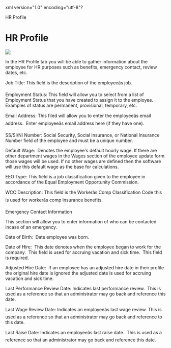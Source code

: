 xml version="1.0" encoding="utf-8"?





HR Profile




# HR Profile

![](/img/image-404.png)

In the HR Profile tab you will be able to gather information about the employee for HR purposes such as benefits, emergency contact, review dates, etc.

Job Title: This field is the description of the employeeâs job.

Employment Status: This field will allow you to select from a list of Employment Status that you have created to assign it to the employee. Examples of status are permanent, provisional, temporary, etc.

Email Address: This filed will allow you to enter the employeeâs email address.  Enter employeeâs email address here (if they have one).

SS/SI/NI Number: Social Security, Social Insurance, or National Insurance Number field of the employee and must be a unique number.

Default Wage:  Denotes the employee's default hourly wage. If there are other department wages in the Wages section of the employee update form those wages will be used. If no other wages are defined then the software will use this default wage as the base for calculations.

EEO Type: This field is a job classification given to the employee in accordance of the Equal Employment Opportunity Commission.

WCC Description: This field is the Workerâs Comp Classification Code this is used for workerâs comp insurance benefits.

Emergency Contact Information

This section will allow you to enter information of who can be contacted incase of an emergency.

Date of Birth:  Date employee was born.

Date of Hire:  This date denotes when the employee began to work for the company.  This field is used for accruing vacation and sick time.  This field is required.

Adjusted Hire Date:  If an employee has an adjusted hire date in their profile the original hire date is ignored the adjusted date is used for accruing vacation and sick time.

Last Performance Review Date: Indicates last performance review.  This is used as a reference so that an administrator may go back and reference this date.

Last Wage Review Date: Indicates an employeeâs last wage review. This is used as a reference so that an administrator may go back and reference to this date.

Last Raise Date: Indicates an employeeâs last raise date.  This is used as a reference so that an administrator may go back and reference this date.